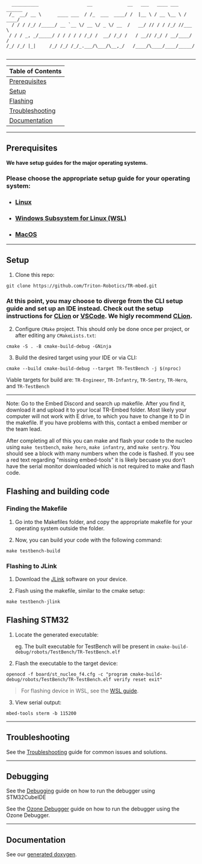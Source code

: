 ```
  __________                  __             __   ___   ____ ___   ______
 /_  __/ __ \      ____ ___  / /_  ___  ____/ /  |__ \ / __ \__ \ / ____/
  / / / /_/ /_____/ __ `__ \/ __ \/ _ \/ __  /   __/ // / / /_/ //___ \  
 / / / _, _/_____/ / / / / / /_/ /  __/ /_/ /   / __// /_/ / __/____/ /  
/_/ /_/ |_|     /_/ /_/ /_/_.___/\___/\__,_/   /____/\____/____/_____/   
                                                                                               
```

---

| Table of Contents                   |
|-------------------------------------|
| [Prerequisites](#prerequisites)     |
| [Setup](#setup)                     |
| [Flashing](#flashing-stm32)         |
| [Troubleshooting](#troubleshooting) |
| [Documentation](#documentation)     |

---

## Prerequisites

**We have setup guides for the major operating systems.**

### **Please choose the appropriate setup guide for your operating system:**
- ### [Linux](.md/os/linux.md)
- ### [Windows Subsystem for Linux (WSL)](.md/os/wsl.md)
- ### [MacOS](.md/os/macos.md)

---

## Setup
1. Clone this repo:

```shell
git clone https://github.com/Triton-Robotics/TR-mbed.git
```

### At this point, you may choose to diverge from the CLI setup guide and set up an IDE instead. Check out the setup instructions for [CLion](.md/ide/clion.md) or [VSCode](.md/ide/vscode.md). We higly recommend [CLion](.md/ide/clion.md).

2. Configure `CMake` project. This should only be done once per project, or after editing
   any `CMakeLists.txt`:

```shell
cmake -S . -B cmake-build-debug -GNinja
```

3. Build the desired target using your IDE or via CLI:

```shell
cmake --build cmake-build-debug --target TR-TestBench -j $(nproc)
```

Viable targets for build are: `TR-Engineer`, `TR-Infantry`, `TR-Sentry`, `TR-Hero`, and `TR-TestBench`

---
Note: Go to the Embed Discord and search up makefile. After you find it, download it and upload it to your local TR-Embed folder. Most likely your computer will not work with E drive, to which you have to change it to D in the makefile. If you have problems with this, contact a embed member or the team lead. 

After completing all of this you can make and flash your code to the nucleo using `make testbench`, `make hero`, `make infantry`, and `make sentry`. You should see a block with many numbers when the code is flashed. If you see a red text regarding "missing embed-tools" it is likely becuase you don't have the serial monitor downloaded which is not required to make and flash code. 

## Flashing and building code

### Finding the Makefile

1. Go into the Makefiles folder, and copy the appropriate makefile for your operating system outside the folder.

2. Now, you can build your code with the following command:

```shell
make testbench-build
```

### Flashing to JLink

1. Download the [JLink](https://www.segger.com/downloads/jlink/) software on your device.

2. Flash using the makefile, similar to the cmake setup:

```shell
make testbench-jlink
```

## Flashing STM32

1. Locate the generated executable:

   eg. The built executable for TestBench will be present in `cmake-build-debug/robots/TestBench/TR-TestBench.elf`


2. Flash the executable to the target device:

```shell
openocd -f board/st_nucleo_f4.cfg -c "program cmake-build-debug/robots/TestBench/TR-TestBench.elf verify reset exit"
```

> For flashing device in WSL, see the [WSL guide](.md/os/wsl.md#flashing-stm32).

3. View serial output:

```shell
mbed-tools sterm -b 115200
```

---

## Troubleshooting

See the [Troubleshooting](.md/TROUBLESHOOTING.md) guide for common issues and solutions.

---

## Debugging

See the [Debugging](.md/debug/stm32cubeide.md) guide on how to run the debugger using STM32CubeIDE

See the [Ozone Debugger](.md/debug/ozone_debugger.md) guide on how to run the debugger using the Ozone Debugger.

--- 

## Documentation

See our [generated doxygen](https://triton-robotics.github.io/TR-mbed/).
